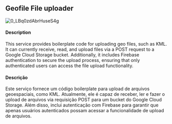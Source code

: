 ## Geofile File uploader

![0_LBq0zdAbrHuseS4g](https://github.com/user-attachments/assets/75784917-1c1c-4f14-bf82-3d2bf52d9850)

#### **Description**

This service provides boilerplate code for uploading geo files, such as KML. It can currently receive, read, and upload files via a POST request to a Google Cloud Storage bucket. Additionally, it includes Firebase authentication to secure the upload process, ensuring that only authenticated users can access the file upload functionality.

#### **Descrição**

Este serviço fornece um código boilerplate para upload de arquivos geoespaciais, como KML. Atualmente, ele é capaz de receber, ler e fazer o upload de arquivos via requisição POST para um bucket do Google Cloud Storage. Além disso, inclui autenticação com Firebase para garantir que apenas usuários autenticados possam acessar a funcionalidade de upload de arquivos.
